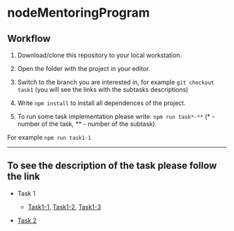 # nodeMentoringProgram

## Workflow

1. Download/clone this repository to your local workstation.

2. Open the folder with the project in your editor.

3. Switch to the branch you are interested in, for example `git checkout task1` (you will see the links with the subtasks descriptions)

4. Write `npm install` to install all dependences of the project.

5. To run some task implementation please write: `npm run task*-**` (* - number of the task, ** - number of the subtask).

For example `npm run task1-1`

------

## To see the description of the task please follow the link

- Task 1
  - [Task1-1](./src/task1/task1-1/README.md), [Task1-2](./src/task1/task1-2/README.md), [Task1-3](./src/task1/task1-3/README.md)

- [Task 2](./src/task2/README.md)

